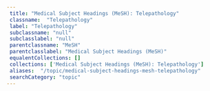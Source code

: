 ```yaml
--- 
 title: "Medical Subject Headings (MeSH): Telepathology" 
 classname:  "Telepathology" 
 label: "Telepathology" 
 subclassname: "null" 
 subclasslabel: "null" 
 parentclassname: "MeSH" 
 parentclasslabel: "Medical Subject Headings (MeSH)" 
 equalentCollections: [] 
 collections: ['Medical Subject Headings (MeSH): Telepathology']
 aliases:  "/topic/medical-subject-headings-mesh-telepathology"  
 searchCategory: "topic" 
---
```

